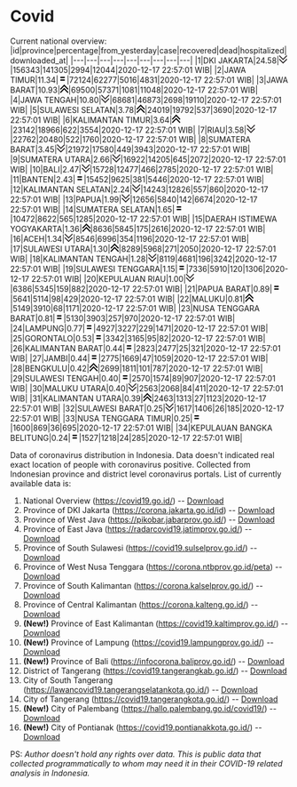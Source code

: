 # Covid
Current national overview:
|id|province|percentage|from_yesterday|case|recovered|dead|hospitalized|downloaded_at|
|---|---|---|---|---|---|---|---|---|
|1|DKI JAKARTA|24.58|![down](https://github.com/ariefrachmannn/covid/raw/master/img/rsz_down.png)|156343|141305|2994|12044|2020-12-17 22:57:01 WIB|
|2|JAWA TIMUR|11.34|![equal](https://github.com/ariefrachmannn/covid/raw/master/img/rsz_equal.png)|72124|62277|5016|4831|2020-12-17 22:57:01 WIB|
|3|JAWA BARAT|10.93|![up](https://github.com/ariefrachmannn/covid/raw/master/img/rsz_img_186982.png)|69500|57371|1081|11048|2020-12-17 22:57:01 WIB|
|4|JAWA TENGAH|10.80|![down](https://github.com/ariefrachmannn/covid/raw/master/img/rsz_down.png)|68681|46873|2698|19110|2020-12-17 22:57:01 WIB|
|5|SULAWESI SELATAN|3.78|![up](https://github.com/ariefrachmannn/covid/raw/master/img/rsz_img_186982.png)|24019|19792|537|3690|2020-12-17 22:57:01 WIB|
|6|KALIMANTAN TIMUR|3.64|![up](https://github.com/ariefrachmannn/covid/raw/master/img/rsz_img_186982.png)|23142|18966|622|3554|2020-12-17 22:57:01 WIB|
|7|RIAU|3.58|![down](https://github.com/ariefrachmannn/covid/raw/master/img/rsz_down.png)|22762|20480|522|1760|2020-12-17 22:57:01 WIB|
|8|SUMATERA BARAT|3.45|![down](https://github.com/ariefrachmannn/covid/raw/master/img/rsz_down.png)|21972|17580|449|3943|2020-12-17 22:57:01 WIB|
|9|SUMATERA UTARA|2.66|![down](https://github.com/ariefrachmannn/covid/raw/master/img/rsz_down.png)|16922|14205|645|2072|2020-12-17 22:57:01 WIB|
|10|BALI|2.47|![down](https://github.com/ariefrachmannn/covid/raw/master/img/rsz_down.png)|15728|12477|466|2785|2020-12-17 22:57:01 WIB|
|11|BANTEN|2.43|![equal](https://github.com/ariefrachmannn/covid/raw/master/img/rsz_equal.png)|15452|9625|381|5446|2020-12-17 22:57:01 WIB|
|12|KALIMANTAN SELATAN|2.24|![down](https://github.com/ariefrachmannn/covid/raw/master/img/rsz_down.png)|14243|12826|557|860|2020-12-17 22:57:01 WIB|
|13|PAPUA|1.99|![down](https://github.com/ariefrachmannn/covid/raw/master/img/rsz_down.png)|12656|5840|142|6674|2020-12-17 22:57:01 WIB|
|14|SUMATERA SELATAN|1.65|![equal](https://github.com/ariefrachmannn/covid/raw/master/img/rsz_equal.png)|10472|8622|565|1285|2020-12-17 22:57:01 WIB|
|15|DAERAH ISTIMEWA YOGYAKARTA|1.36|![up](https://github.com/ariefrachmannn/covid/raw/master/img/rsz_img_186982.png)|8636|5845|175|2616|2020-12-17 22:57:01 WIB|
|16|ACEH|1.34|![down](https://github.com/ariefrachmannn/covid/raw/master/img/rsz_down.png)|8546|6996|354|1196|2020-12-17 22:57:01 WIB|
|17|SULAWESI UTARA|1.30|![up](https://github.com/ariefrachmannn/covid/raw/master/img/rsz_img_186982.png)|8289|5968|271|2050|2020-12-17 22:57:01 WIB|
|18|KALIMANTAN TENGAH|1.28|![down](https://github.com/ariefrachmannn/covid/raw/master/img/rsz_down.png)|8119|4681|196|3242|2020-12-17 22:57:01 WIB|
|19|SULAWESI TENGGARA|1.15|![equal](https://github.com/ariefrachmannn/covid/raw/master/img/rsz_equal.png)|7336|5910|120|1306|2020-12-17 22:57:01 WIB|
|20|KEPULAUAN RIAU|1.00|![down](https://github.com/ariefrachmannn/covid/raw/master/img/rsz_down.png)|6386|5345|159|882|2020-12-17 22:57:01 WIB|
|21|PAPUA BARAT|0.89|![equal](https://github.com/ariefrachmannn/covid/raw/master/img/rsz_equal.png)|5641|5114|98|429|2020-12-17 22:57:01 WIB|
|22|MALUKU|0.81|![up](https://github.com/ariefrachmannn/covid/raw/master/img/rsz_img_186982.png)|5149|3910|68|1171|2020-12-17 22:57:01 WIB|
|23|NUSA TENGGARA BARAT|0.81|![equal](https://github.com/ariefrachmannn/covid/raw/master/img/rsz_equal.png)|5130|3903|257|970|2020-12-17 22:57:01 WIB|
|24|LAMPUNG|0.77|![equal](https://github.com/ariefrachmannn/covid/raw/master/img/rsz_equal.png)|4927|3227|229|1471|2020-12-17 22:57:01 WIB|
|25|GORONTALO|0.53|![equal](https://github.com/ariefrachmannn/covid/raw/master/img/rsz_equal.png)|3342|3165|95|82|2020-12-17 22:57:01 WIB|
|26|KALIMANTAN BARAT|0.44|![equal](https://github.com/ariefrachmannn/covid/raw/master/img/rsz_equal.png)|2823|2477|25|321|2020-12-17 22:57:01 WIB|
|27|JAMBI|0.44|![equal](https://github.com/ariefrachmannn/covid/raw/master/img/rsz_equal.png)|2775|1669|47|1059|2020-12-17 22:57:01 WIB|
|28|BENGKULU|0.42|![up](https://github.com/ariefrachmannn/covid/raw/master/img/rsz_img_186982.png)|2699|1811|101|787|2020-12-17 22:57:01 WIB|
|29|SULAWESI TENGAH|0.40|![equal](https://github.com/ariefrachmannn/covid/raw/master/img/rsz_equal.png)|2570|1574|89|907|2020-12-17 22:57:01 WIB|
|30|MALUKU UTARA|0.40|![down](https://github.com/ariefrachmannn/covid/raw/master/img/rsz_down.png)|2563|2068|84|411|2020-12-17 22:57:01 WIB|
|31|KALIMANTAN UTARA|0.39|![up](https://github.com/ariefrachmannn/covid/raw/master/img/rsz_img_186982.png)|2463|1313|27|1123|2020-12-17 22:57:01 WIB|
|32|SULAWESI BARAT|0.25|![down](https://github.com/ariefrachmannn/covid/raw/master/img/rsz_down.png)|1617|1406|26|185|2020-12-17 22:57:01 WIB|
|33|NUSA TENGGARA TIMUR|0.25|![equal](https://github.com/ariefrachmannn/covid/raw/master/img/rsz_equal.png)|1600|869|36|695|2020-12-17 22:57:01 WIB|
|34|KEPULAUAN BANGKA BELITUNG|0.24|![equal](https://github.com/ariefrachmannn/covid/raw/master/img/rsz_equal.png)|1527|1218|24|285|2020-12-17 22:57:01 WIB|

Data of coronavirus distribution in Indonesia. Data doesn't indicated real exact location of people with coronavirus positive. Collected from Indonesian province and district level coronavirus portals. List of currently available data is:
1. National Overview (https://covid19.go.id/) -- [Download](https://www.dropbox.com/s/66ly270fw4y76fx/covid_nasional.csv?dl=0)
2. Province of DKI Jakarta (https://corona.jakarta.go.id/id) -- [Download](https://riwayat-file-covid-19-dki-jakarta-jakartagis.hub.arcgis.com/)
3. Province of West Java (https://pikobar.jabarprov.go.id/) -- [Download](https://www.dropbox.com/s/alg0zp60fylq6cn/covid_jabar.csv?dl=0)
4. Province of East Java (https://radarcovid19.jatimprov.go.id/) -- [Download](https://www.dropbox.com/sh/e7vtgcnl4ckbvr4/AADo9UMRDZvrhHn66qTHZOvNa?dl=0)
5. Province of South Sulawesi (https://covid19.sulselprov.go.id/) -- [Download](https://www.dropbox.com/s/z5ek23lwcztj7z7/covid_sulsel.csv?dl=0)
6. Province of West Nusa Tenggara (https://corona.ntbprov.go.id/peta) -- [Download](https://www.dropbox.com/s/4p2k93n42xx0c00/covid_ntb.csv?dl=0)
7. Province of South Kalimantan (https://corona.kalselprov.go.id/) -- [Download](https://www.dropbox.com/sh/7aa2kvz8lb04pzz/AADH1Oj5oFMw2mp-D3JStPRsa?dl=0)
8. Province of Central Kalimantan (https://corona.kalteng.go.id/) -- [Download](https://www.dropbox.com/s/9q01v5r3ys2ozk4/covid_kalteng.csv?dl=0)
9. **(New!)** Province of East Kalimantan (https://covid19.kaltimprov.go.id/) -- [Download](https://www.dropbox.com/sh/qhpxj532nm80goa/AAB6ek_fp1__ieTR0TFQpfIga?dl=0)
10. **(New!)** Province of Lampung (https://covid19.lampungprov.go.id/) -- [Download](https://www.dropbox.com/s/ecuew6oa9kzwqwx/covid_lampung.csv?dl=0)
11. **(New!)** Province of Bali (https://infocorona.baliprov.go.id/) -- [Download](https://www.dropbox.com/sh/iceiwun4ufttmiu/AAC7dSRMpfTjPI1Lfzw-LeCUa?dl=0)
12. District of Tangerang (https://covid19.tangerangkab.go.id/) -- [Download](https://www.dropbox.com/sh/yxovyy6sy5bnz4p/AACZzVHinisKmz8oQWyQJ3nua?dl=0)
13. City of South Tangerang (https://lawancovid19.tangerangselatankota.go.id/) -- [Download](https://www.dropbox.com/s/zlvxo4ivswdzmle/covid_tangsel.csv?dl=0)
14. City of Tangerang (https://covid19.tangerangkota.go.id/) -- [Download](https://www.dropbox.com/s/e53224kvdrpjzy0/covid_tangkot.csv?dl=0)
15. **(New!)** City of Palembang (https://hallo.palembang.go.id/covid19/) -- [Download](https://www.dropbox.com/sh/oj17bhwhlpjht9e/AABZEG-OiaSaFvikATDx6coEa?dl=0)
16. **(New!)** City of Pontianak (https://covid19.pontianakkota.go.id/) -- [Download](https://www.dropbox.com/sh/66if3y4ly51j4sh/AADQ-zwLGa7Kz4ZzJgDw2-3na?dl=0)

PS: *Author doesn't hold any rights over data. This is public data that collected programmatically to whom may need it in their COVID-19 related analysis in Indonesia.*
